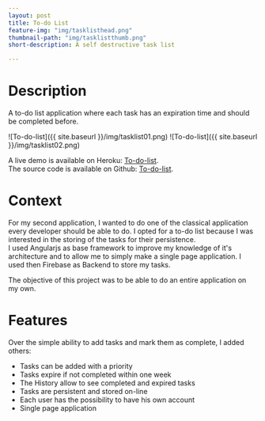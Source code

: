 ```yaml
---
layout: post
title: To-do List
feature-img: "img/tasklisthead.png"
thumbnail-path: "img/tasklistthumb.png"
short-description: A self destructive task list

---
```


# Description

A to-do list application where each task has an expiration time and should be completed before.

![To-do-list]({{ site.baseurl }}/img/tasklist01.png)
![To-do-list]({{ site.baseurl }}/img/tasklist02.png)


A live demo is available on Heroku: [To-do-list](http://my-little-task-list.herokuapp.com/).  
The source code is available on Github: [To-do-list](https://github.com/amizony/self-destructing-task-list).


# Context

For my second application, I wanted to do one of the classical application every developer should be able to do.
I opted for a to-do list because I was interested in the storing of the tasks for their persistence.  
I used Angularjs as base framework to improve my knowledge of it's architecture and to allow me to simply make a single page application.
I used then Firebase as Backend to store my tasks.

The objective of this project was to be able to do an entire application on my own.

# Features

Over the simple ability to add tasks and mark them as complete, I added others:

* Tasks can be added with a priority
* Tasks expire if not completed within one week
* The History allow to see completed and expired tasks
* Tasks are persistent and stored on-line
* Each user has the possibility to have his own account
* Single page application
